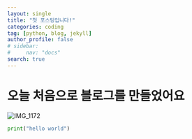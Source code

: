 ```yaml
---
layout: single
title: "첫 포스팅입니다!"
categories: coding
tag: [python, blog, jekyll]
author_profile: false
# sidebar:
#     nav: "docs"
search: true
---
```


# 오늘 처음으로 블로그를 만들었어요

![IMG_1172]({{site.url}}/images/2023-08-05-first/IMG_1172.jpg)

```python
print("hello world")
```

